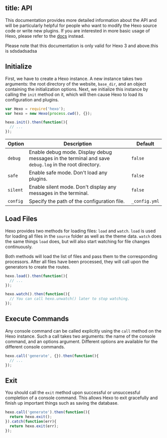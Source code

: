 title: API
---
This documentation provides more detailed information about the API and will be particularly helpful for people who want to modify the Hexo source code or write new plugins. If you are interested in more basic usage of Hexo, please refer to the [docs](../docs) instead.

Please note that this documentation is only valid for Hexo 3 and above.this is sdsdadsadsa

## Initialize

First, we have to create a Hexo instance. A new instance takes two arguments: the root directory of the website, `base_dir`, and an object containing the initialization options. Next, we initialize this instance by calling the `init` method on it, which will then cause Hexo to load its configuration and plugins.

``` js
var Hexo = require('hexo');
var hexo = new Hexo(process.cwd(), {});

hexo.init().then(function(){
  // ...
});
```

Option | Description | Default
--- | --- | ---
`debug` | Enable debug mode. Display debug messages in the terminal and save `debug.log` in the root directory. | `false`
`safe` | Enable safe mode. Don't load any plugins. | `false`
`silent` | Enable silent mode. Don't display any messages in the terminal. | `false`
`config` | Specify the path of the configuration file. | `_config.yml`

## Load Files

Hexo provides two methods for loading files: `load` and `watch`. `load` is used for loading all files in the `source` folder as well as the theme data. `watch` does the same things `load` does, but will also start watching for file changes continuously.

Both methods will load the list of files and pass them to the corresponding processors. After all files have been processed, they will call upon the generators to create the routes.

``` js
hexo.load().then(function(){
  // ...
});

hexo.watch().then(function(){
  // You can call hexo.unwatch() later to stop watching.
});
```

## Execute Commands

Any console command can be called explicitly using the `call` method on the Hexo instance. Such a call takes two arguments: the name of the console command, and an options argument. Different options are available for the different console commands.

``` js
hexo.call('generate', {}).then(function(){
  // ...
});
```

## Exit

You should call the `exit` method upon successful or unsuccessful completion of a console command. This allows Hexo to exit gracefully and finish up important things such as saving the database.

``` js
hexo.call('generate').then(function(){
  return hexo.exit();
}).catch(function(err){
  return hexo.exit(err);
});
```
